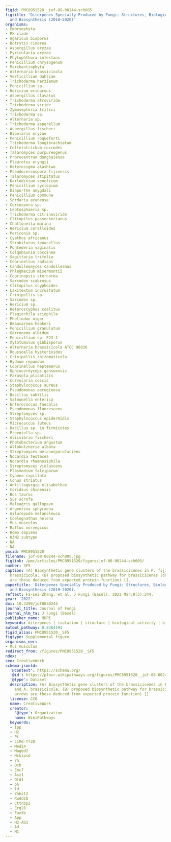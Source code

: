 ```yaml
---
figid: PMC8951520__jof-08-00244-sch005
figtitle: 'Diterpenes Specially Produced by Fungi: Structures, Biological Activities,
  and Biosynthesis (2010–2020)'
organisms:
- Embryophyta
- PX clade
- Agaricus bisporus
- Botrytis cinerea
- Aspergillus oryzae
- Pyricularia oryzae
- Phytophthora infestans
- Penicillium chrysogenum
- Marchantiophyta
- Alternaria brassicicola
- Verticillium dahliae
- Trichoderma harzianum
- Penicillium sp.
- Hericium erinaceus
- Aspergillus clavatus
- Trichoderma atroviride
- Trichoderma viride
- Zymoseptoria tritici
- Trichoderma sp.
- Alternaria sp.
- Trichoderma asperellum
- Aspergillus fischeri
- Bipolaris oryzae
- Penicillium roqueforti
- Trichoderma longibrachiatum
- Colletotrichum coccodes
- Talaromyces purpureogenus
- Prorocentrum donghaiense
- Pleurotus eryngii
- Heterosigma akashiwo
- Pseudocercospora fijiensis
- Talaromyces stipitatus
- Karlodinium veneficum
- Penicillium cyclopium
- Diaporthe amygdali
- Penicillium commune
- Sordaria araneosa
- Cercospora sp.
- Leptosphaeria sp.
- Trichoderma citrinoviride
- Clitopilus passeckerianus
- Chattonella marina
- Hericium coralloides
- Periconia sp.
- Cyathus africanus
- Strobilurus tenacellus
- Pontederia vaginalis
- Colquhounia coccinea
- Sagittaria trifolia
- Coprinellus radians
- Candolleomyces candolleanus
- Phlegmacium misermontii
- Coprinopsis stercorea
- Sarcodon scabrosus
- Clitopilus scyphoides
- Laxitextum incrustatum
- Crinipellis sp.
- Sarcodon sp.
- Hericium sp.
- Heteroscyphus coalitus
- Plagiochila sciophila
- Phellodon niger
- Beaucarnea hookeri
- Penicillium granulatum
- Gerronema albidum
- Penicillium sp. F23-2
- Xylotumulus gibbisporus
- Alternaria brassicicola ATCC 96836
- Roussoella hysterioides
- Crinipellis rhizomaticola
- Hydnum repandum
- Coprinellus heptemerus
- Ophiocordyceps gansuensis
- Parasola plicatilis
- Curvularia coicis
- Staphylococcus aureus
- Pseudomonas aeruginosa
- Bacillus subtilis
- Salmonella enterica
- Enterococcus faecalis
- Pseudomonas fluorescens
- Streptomyces sp.
- Staphylococcus epidermidis
- Micrococcus luteus
- Bacillus sp. in firmicutes
- Prevotella sp.
- Aliivibrio fischeri
- Photobacterium angustum
- Allokutzneria albata
- Streptomyces melanosporofaciens
- Nocardia testacea
- Nocardia rhamnosiphila
- Streptomyces violascens
- Plasmodium falciparum
- Cyanea capillata
- Conus striatus
- Antillogorgia elisabethae
- Coridius chinensis
- Bos taurus
- Sus scrofa
- Meleagris gallopavo
- Argentina sphyraena
- Ailuropoda melanoleuca
- Coelognathus helena
- Mus musculus
- Rattus norvegicus
- Homo sapiens
- H3N2 subtype
- NA
- NA
pmcid: PMC8951520
filename: jof-08-00244-sch005.jpg
figlink: /pmc/articles/PMC8951520/figure/jof-08-00244-sch005/
number: SF5
caption: (A) Biosynthetic gene clusters of the brassicicenes in P. fijiensis and A.
  brassicicola; (B) proposed biosynthetic pathway for brassicicenes (dashed arrows
  are those deduced from expected protein function) [].
papertitle: 'Diterpenes Specially Produced by Fungi: Structures, Biological Activities,
  and Biosynthesis (2010–2020).'
reftext: Fa-Lei Zhang, et al. J Fungi (Basel). 2022 Mar;8(3):244.
year: '2022'
doi: 10.3390/jof8030244
journal_title: Journal of Fungi
journal_nlm_ta: J Fungi (Basel)
publisher_name: MDPI
keywords: diterpenes | isolation | structure | biological activity | biosynthesis
automl_pathway: 0.8364191
figid_alias: PMC8951520__SF5
figtype: Supplemental figure
organisms_ner:
- Mus musculus
redirect_from: /figures/PMC8951520__SF5
ndex: ''
seo: CreativeWork
schema-jsonld:
  '@context': https://schema.org/
  '@id': https://pfocr.wikipathways.org/figures/PMC8951520__jof-08-00244-sch005.html
  '@type': Dataset
  description: (A) Biosynthetic gene clusters of the brassicicenes in P. fijiensis
    and A. brassicicola; (B) proposed biosynthetic pathway for brassicicenes (dashed
    arrows are those deduced from expected protein function) [].
  license: CC0
  name: CreativeWork
  creator:
    '@type': Organization
    name: WikiPathways
  keywords:
  - Ipp
  - H2
  - Pt
  - L1Md-Tf30
  - Med14
  - Maged2
  - Nckipsd
  - rh
  - Och
  - Emc7
  - Asz1
  - Ofd1
  - oh
  - fd
  - Znhit2
  - Rwdd2b
  - Cttnbp2
  - Erg28
  - Fam3b
  - App
  - H2-Ab1
  - Ad
  - H1
---
```

